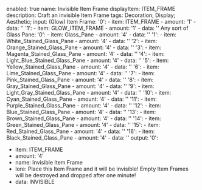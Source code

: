 enabled: true
name: Invisible Item Frame
displayItem: ITEM_FRAME
description: <white>Craft an <gold>invisible <white>Item Frame
tags: Decoration; Display; Aesthetic;
input:
  (Glow) Item Frame:
    '0':
    - item: ITEM_FRAME
    - amount: '1'
    - data: ''
    '1':
    - item: GLOW_ITEM_FRAME
    - amount: '1'
    - data: ''
  Any sort of Glass Pane:
    '0':
    - item: Glass_Pane
    - amount: '4'
    - data: ''
    '1':
    - item: White_Stained_Glass_Pane
    - amount: '4'
    - data: ''
    '2':
    - item: Orange_Stained_Glass_Pane
    - amount: '4'
    - data: ''
    '3':
    - item: Magenta_Stained_Glass_Pane
    - amount: '4'
    - data: ''
    '4':
    - item: Light_Blue_Stained_Glass_Pane
    - amount: '4'
    - data: ''
    '5':
    - item: Yellow_Stained_Glass_Pane
    - amount: '4'
    - data: ''
    '6':
    - item: Lime_Stained_Glass_Pane
    - amount: '4'
    - data: ''
    '7':
    - item: Pink_Stained_Glass_Pane
    - amount: '4'
    - data: ''
    '8':
    - item: Gray_Stained_Glass_Pane
    - amount: '4'
    - data: ''
    '9':
    - item: Light_Gray_Stained_Glass_Pane
    - amount: '4'
    - data: ''
    '10':
    - item: Cyan_Stained_Glass_Pane
    - amount: '4'
    - data: ''
    '11':
    - item: Purple_Stained_Glass_Pane
    - amount: '4'
    - data: ''
    '12':
    - item: Blue_Stained_Glass_Pane
    - amount: '4'
    - data: ''
    '13':
    - item: Brown_Stained_Glass_Pane
    - amount: '4'
    - data: ''
    '14':
    - item: Green_Stained_Glass_Pane
    - amount: '4'
    - data: ''
    '15':
    - item: Red_Stained_Glass_Pane
    - amount: '4'
    - data: ''
    '16':
    - item: Black_Stained_Glass_Pane
    - amount: '4'
    - data: ''
output:
  '0':
  - item: ITEM_FRAME
  - amount: '4'
  - name: <gold>Invisible Item Frame
  - lore: <white>Place this Item Frame and it will be invisible! <newline><red>Empty
      Item Frames will be destroyed and dropped after one minute!
  - data: INVISIBLE
